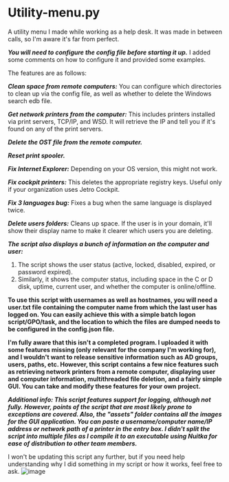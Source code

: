 # Utility-menu.py
A utility menu I made while working as a help desk. It was made in between calls, so I'm aware it's far from perfect.

***You will need to configure the config file before starting it up.*** I added some comments on how to configure it and provided some examples.

The features are as follows:

***Clean space from remote computers:*** You can configure which directories to clean up via the config file, as well as whether to delete the Windows search edb file.

***Get network printers from the computer:*** This includes printers installed via print servers, TCP/IP, and WSD. It will retrieve the IP and tell you if it's found on any of the print servers.

***Delete the OST file from the remote computer.***

***Reset print spooler.***

***Fix Internet Explorer:*** Depending on your OS version, this might not work.

***Fix cockpit printers:*** This deletes the appropriate registry keys. Useful only if your organization uses Jetro Cockpit.

***Fix 3 languages bug:*** Fixes a bug when the same language is displayed twice.

***Delete users folders:*** Cleans up space. If the user is in your domain, it'll show their display name to make it clearer which users you are deleting.

***The script also displays a bunch of information on the computer and user:***
1. The script shows the user status (active, locked, disabled, expired, or password expired).
2. Similarly, it shows the computer status, including space in the C or D disk, uptime, current user, and whether the computer is online/offline.
   
**To use this script with usernames as well as hostnames, you will need a user.txt file containing the computer name from which the last user has logged on. You can easily achieve this with a simple batch logon script/GPO/task, and the location to which the files are dumped needs to be configured in the config.json file.**

**I'm fully aware that this isn't a completed program. I uploaded it with some features missing (only relevant for the company I'm working for), and I wouldn't want to release sensitive information such as AD groups, users, paths, etc. However, this script contains a few nice features such as retrieving network printers from a remote computer, displaying user and computer information, multithreaded file deletion, and a fairly simple GUI. You can take and modify these features for your own project.**

***Additional info: This script features support for logging, although not fully. However, points of the script that are most likely prone to exceptions are covered. Also, the "assets" folder contains all the images for the GUI application. You can paste a username/computer name/IP address or network path of a printer in the entry box. I didn't split the script into multiple files as I compile it to an executable using Nuitka for ease of distribution to other team members.***

I won't be updating this script any further, but if you need help understanding why I did something in my script or how it works, feel free to ask.
![image](https://github.com/GeneriicName/Utility-menu-py/assets/139624416/e8cf7404-8e4d-41a6-ae73-cb231ebf6c0b)


